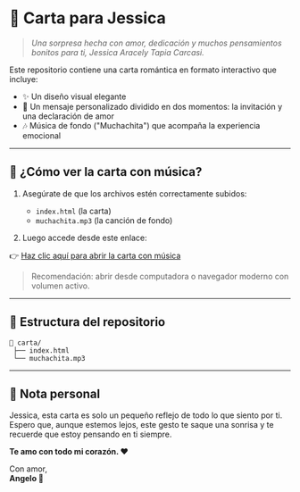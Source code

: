 
# 💌 Carta para Jessica

> _Una sorpresa hecha con amor, dedicación y muchos pensamientos bonitos para ti, Jessica Aracely Tapia Carcasi._

Este repositorio contiene una carta romántica en formato interactivo que incluye:

- ✨ Un diseño visual elegante
- 💬 Un mensaje personalizado dividido en dos momentos: la invitación y una declaración de amor
- 🎶 Música de fondo ("Muchachita") que acompaña la experiencia emocional

---

## 🧡 ¿Cómo ver la carta con música?

1. Asegúrate de que los archivos estén correctamente subidos:
   - `index.html` (la carta)
   - `muchachita.mp3` (la canción de fondo)

2. Luego accede desde este enlace:

👉 [Haz clic aquí para abrir la carta con música](https://htmlpreview.github.io/?https://github.com/angelo14k/carta/blob/main/index.html)

> Recomendación: abrir desde computadora o navegador moderno con volumen activo.

---

## 📂 Estructura del repositorio

```
📁 carta/
 ├── index.html
 └── muchachita.mp3
```

---

## 📝 Nota personal

Jessica, esta carta es solo un pequeño reflejo de todo lo que siento por ti.  
Espero que, aunque estemos lejos, este gesto te saque una sonrisa y te recuerde que estoy pensando en ti siempre.  

**Te amo con todo mi corazón. ❤️**

Con amor,  
**Angelo 💖**
